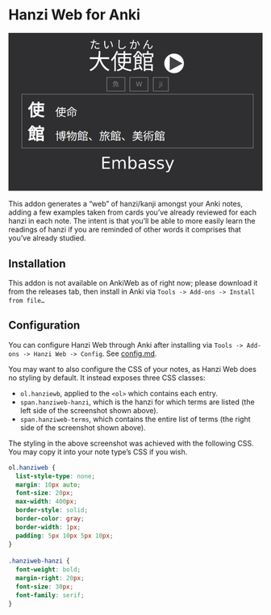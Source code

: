 # Hanzi Web for Anki
![Screenshot](screenshot.png)

This addon generates a “web” of hanzi/kanji amongst your Anki notes, adding a
few examples taken from cards you’ve already reviewed for each hanzi in each
note. The intent is that you’ll be able to more easily learn the readings of
hanzi if you are reminded of other words it comprises that you’ve already
studied.

## Installation
This addon is not available on AnkiWeb as of right now; please download it from
the releases tab, then install in Anki via `Tools -> Add-ons -> Install from
file…`

## Configuration
You can configure Hanzi Web through Anki after installing via `Tools -> Add-ons
-> Hanzi Web -> Config`. See [config.md](config.md).

You may want to also configure the CSS of your notes, as Hanzi Web does no
styling by default. It instead exposes three CSS classes:

- `ol.hanziewb`, applied to the `<ol>` which contains each entry.
- `span.hanziweb-hanzi`, which is the hanzi for which terms are listed (the left
  side of the screenshot shown above).
- `span.hanziweb-terms`, which contains the entire list of terms (the right side
  of the screenshot shown above).

The styling in the above screenshot was achieved with the following CSS. You may
copy it into your note type’s CSS if you wish.

``` css
ol.hanziweb {
  list-style-type: none;
  margin: 10px auto;
  font-size: 20px;
  max-width: 400px;
  border-style: solid;
  border-color: gray;
  border-width: 1px;
  padding: 5px 10px 5px 10px;
}

.hanziweb-hanzi {
  font-weight: bold;
  margin-right: 20px;
  font-size: 30px;
  font-family: serif;
}
```
